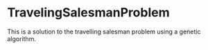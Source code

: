 # TravelingSalesmanProblem

This is a solution to the travelling salesman problem using a genetic algorithm.
